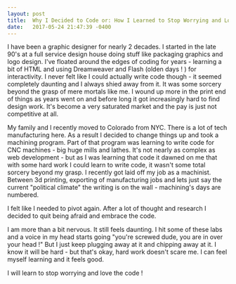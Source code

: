```yaml
---
layout: post
title:  Why I Decided to Code or: How I Learned to Stop Worrying and Love the Code
date:   2017-05-24 21:47:39 -0400
---
```



I have been a graphic designer for nearly 2 decades. I started in the late 90's at a full service design house doing stuff like packaging graphics and logo design. I've floated around the edges of coding for years - learning a bit of HTML and using Dreamweaver and Flash (olden days ! ) for interactivity.  I never felt like I could actually write code though - it seemed completely daunting and I always shied away from it. It was some sorcery beyond the grasp of mere mortals like me.
I wound up more in the print end of things as years went on and before long it got increasingly hard to find design work. It's become a very saturated market and the pay is just not competitive at all. 

My family and I recently moved to Colorado from NYC. There is a lot of tech manufacturing here. As a result I decided to change things up and took a machining program. Part of that program was learning to write code for CNC machines - big huge mills and lathes. It's not nearly as complex as web development - but as I was learning that code it dawned on me that with some hard work I could learn to write code, it wasn't some total sorcery beyond my grasp. 
I recently got laid off my job as a machinist. Between 3d printing, exporting of manufacturing jobs and lets just say the current "political climate" the writing is on the wall - machining's days are numbered. 

I felt like I needed to pivot again.  After a lot of thought and research I decided to quit being afraid and embrace the code. 

I am more than a bit nervous. It still feels daunting. I hit some of these labs and a voice in my head starts going "you're screwed dude, you are in over your head !"  But I just keep plugging away at it and chipping away at it. 
I know it will be hard - but that's okay, hard work doesn't scare me. I can feel myself learning and it feels good. 

I will learn to stop worrying and love the code !



